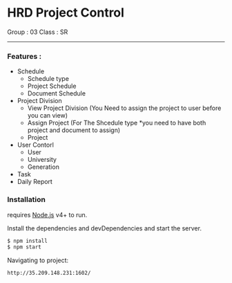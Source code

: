 # HRD Project Control

Group : 03
Class : SR

---

### Features :

- Schedule
  - Schedule type
  - Project Schedule
  - Document Schedule
- Project Division
  - View Project Division (You Need to assign the project to user before you can view)
  - Assign Project (For The Shcedule type \*you need to have both project and document to assign)
  - Project
- User Contorl
  - User
  - University
  - Generation
- Task
- Daily Report

### Installation

requires [Node.js](https://nodejs.org/) v4+ to run.

Install the dependencies and devDependencies and start the server.

```sh
$ npm install
$ npm start
```

Navigating to project:

```sh
http://35.209.148.231:1602/
```

